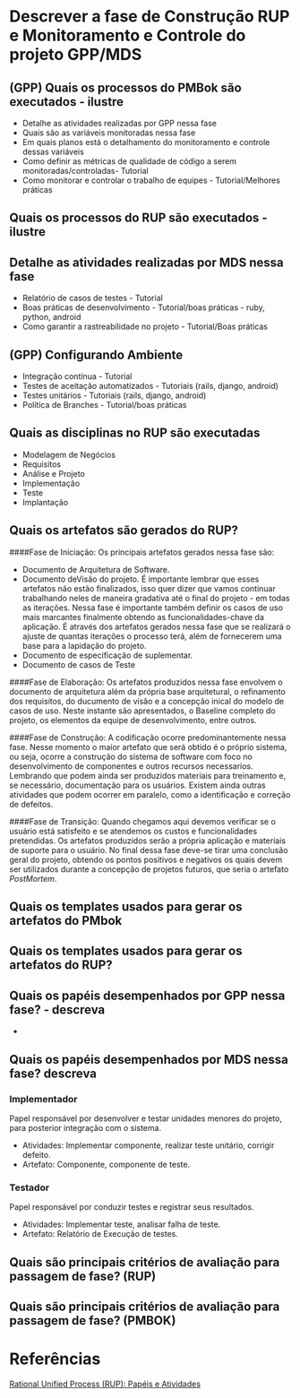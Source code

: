 # Descrever a fase de Construção RUP e Monitoramento e Controle do projeto GPP/MDS

##  (GPP) Quais os processos do PMBok são executados - ilustre
* Detalhe as atividades realizadas por GPP nessa fase
* Quais são as variáveis monitoradas nessa fase
* Em quais planos está o detalhamento do monitoramento e controle dessas variáveis
* Como definir as métricas de qualidade de código a serem monitoradas/controladas- Tutorial
* Como monitorar e controlar o trabalho de equipes - Tutorial/Melhores práticas


## Quais os processos do RUP são executados - ilustre

## Detalhe as atividades realizadas por MDS nessa fase
* Relatório de casos de testes - Tutorial
* Boas práticas de desenvolvimento - Tutorial/boas práticas - ruby, python, android
* Como garantir a rastreabilidade no projeto - Tutorial/Boas práticas

## (GPP) Configurando Ambiente
* Integração contínua - Tutorial 
* Testes de aceitação automatizados - Tutoriais (rails, django, android) 
* Testes unitários - Tutoriais (rails, django, android) 
* Política de Branches - Tutorial/boas práticas

## Quais as disciplinas no RUP são executadas
* Modelagem de Negócios
* Requisitos
* Análise e Projeto
* Implementação
* Teste
* Implantação 


## Quais os artefatos são gerados do RUP?
####Fase de Iniciação: 
Os principais artefatos gerados nessa fase são:
- Documento de Arquitetura de Software.
- Documento deVisão do projeto.
É importante lembrar que esses artefatos não estão finalizados, isso quer dizer que vamos continuar trabalhando neles de maneira gradativa até o final do projeto - em todas as iterações. Nessa fase é importante também definir os casos de uso mais marcantes finalmente obtendo as funcionalidades-chave da aplicação. É através dos artefatos gerados nessa fase que se realizará o ajuste de quantas iterações o processo terá, além de fornecerem uma base para a lapidação do projeto.
- Documento de especificação de suplementar.
- Documento de casos de Teste

####Fase de Elaboração: 
Os artefatos produzidos nessa fase envolvem o documento de arquitetura além da própria base arquitetural, o refinamento dos requisitos, do ducumento de visão e a concepção inical do modelo de casos de uso. Neste instante são apresentados, o Baseline completo do projeto, os elementos da equipe de desenvolvimento, entre outros.

####Fase de Construção: 
A codificação ocorre predominantemente nessa fase. Nesse momento o maior artefato que será obtido é o próprio sistema, ou seja, ocorre a construção do sistema de software com foco no desenvolvimento de componentes e outros recursos necessarios. Lembrando que podem ainda ser produzidos materiais para treinamento e, se necessário, documentação para os usuários. Existem ainda outras atividades que podem ocorrer em paralelo, como a identificação e correção de defeitos. 

####Fase de Transição: 
Quando chegamos aqui devemos verificar se o usuário está satisfeito e se atendemos os custos e funcionalidades pretendidas. Os artefatos produzidos serão a própria aplicação e materiais de suporte para o usuário. No final dessa fase deve-se tirar uma conclusão geral do projeto, obtendo os pontos positivos e negativos os quais devem ser utilizados durante a concepção de projetos futuros, que seria o artefato _PostMortem_.

## Quais os templates usados para gerar os artefatos do PMbok 


## Quais os templates usados para gerar os artefatos do RUP?

## Quais os papéis desempenhados por GPP nessa fase? - descreva
*

## Quais os papéis desempenhados por MDS nessa fase? descreva 

### Implementador
 Papel responsável por desenvolver e testar unidades menores do projeto, para posterior integração com o sistema.
   * Atividades: Implementar componente, realizar teste unitário, corrigir defeito.
   * Artefato: Componente, componente de teste.

### Testador
 Papel responsável por conduzir testes e registrar seus resultados.
   * Atividades: Implementar teste, analisar falha de teste.
   * Artefato: Relatório de Execução de testes.

## Quais são principais critérios de avaliação para passagem de fase? (RUP)


## Quais são principais critérios de avaliação para passagem de fase? (PMBOK)

# Referências

[Rational Unified Process (RUP): Papéis e Atividades](http://www.funpar.ufpr.br:8080/rup/process/workers/ovu_works.htm) 